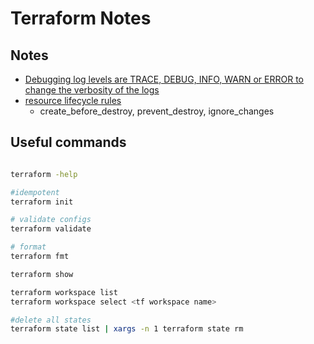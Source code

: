 # Terraform Notes


## Notes
- [Debugging log levels are TRACE, DEBUG, INFO, WARN or ERROR to change the verbosity of the logs](https://www.terraform.io/docs/internals/debugging.html)
- [resource lifecycle rules](https://www.terraform.io/docs/language/meta-arguments/lifecycle.html)
  -  create_before_destroy, prevent_destroy, ignore_changes

## Useful commands

```bash

terraform -help

#idempotent
terraform init

# validate configs
terraform validate

# format
terraform fmt

terraform show

terraform workspace list
terraform workspace select <tf workspace name>

#delete all states
terraform state list | xargs -n 1 terraform state rm
```

